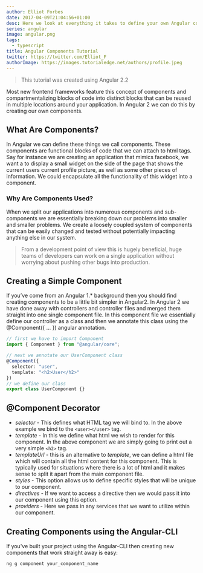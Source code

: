 ```yaml
---
author: Elliot Forbes
date: 2017-04-09T21:04:56+01:00
desc: Here we look at everything it takes to define your own Angular components.
series: angular
image: angular.png
tags:
  - typescript
title: Angular Components Tutorial
twitter: https://twitter.com/Elliot_F
authorImage: https://images.tutorialedge.net/authors/profile.jpeg
---
```


> This tutorial was created using Angular 2.2

Most new frontend frameworks feature this concept of components and
compartmentalizing blocks of code into distinct blocks that can be reused in
multiple locations around your application. In Angular 2 we can do this by
creating our own components.

## What Are Components?

In Angular we can define these things we call components. These components are
functional blocks of code that we can attach to html tags. Say for instance we
are creating an application that mimics facebook, we want a to display a small
widget on the side of the page that shows the current users current profile
picture, as well as some other pieces of information. We could encapsulate all
the functionality of this widget into a component.

### Why Are Components Used?

When we split our applications into numerous components and sub-components we
are essentially breaking down our problems into smaller and smaller problems. We
create a loosely coupled system of components that can be easily changed and
tested without potentially impacting anything else in our system.

> From a development point of view this is hugely beneficial, huge teams of
> developers can work on a single application without worrying about pushing
> other bugs into production.

## Creating a Simple Component

If you’ve come from an Angular 1.\* background then you should find creating
components to be a little bit simpler in Angular2. In Angular 2 we have done
away with controllers and controller files and merged them straight into one
single component file. In this component file we essentially define our
controller as a class and then we annotate this class using the @Component({ …
}) angular annotation.

```ts
// first we have to import Component
import { Component } from "@angular/core";

// next we annotate our UserComponent class
@Component({
  selector: "user",
  template: "<h2>User</h2>"
})
// we define our class
export class UserComponent {}
```

## @Component Decorator

- _selector_ - This defines what HTML tag we will bind to. In the above example
  we bind to the `<user></user>` tag.
- _template_ - In this we define what html we wish to render for this component.
  In the above component we are simply going to print out a very simple `<h2>`
  tag.
- _templateUrl_ - this is an alternative to _template_, we can define a html
  file which will contain all the html content for this component. This is
  typically used for situations where there is a lot of html and it makes sense
  to split it apart from the main component file.
- _styles_ - This option allows us to define specific styles that will be unique
  to our component.
- _directives_ - If we want to access a directive then we would pass it into our
  component using this option.
- _providers_ - Here we pass in any services that we want to utilize within our
  component.

## Creating Components using the Angular-CLI

If you've built your project using the Angular-CLI then creating new components
that work straight away is easy:

```bash
ng g component your_component_name
```

